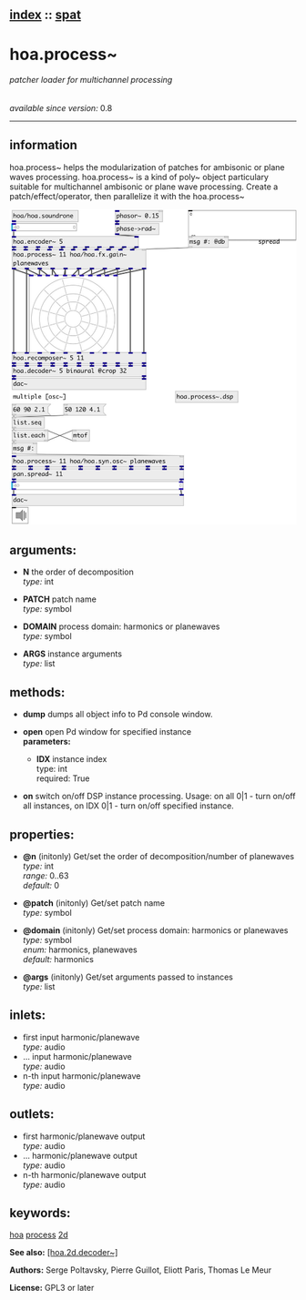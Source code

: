 [index](index.html) :: [spat](category_spat.html)
---

# hoa.process~

###### patcher loader for multichannel processing

*available since version:* 0.8

---


## information
hoa.process~ helps the modularization of patches for ambisonic or plane waves processing. hoa.process~ is a kind of poly~ object particulary suitable for multichannel ambisonic or plane wave processing. Create a patch/effect/operator, then parallelize it with the hoa.process~


[![example](../examples/img/hoa.process~.jpg)](../examples/pd/hoa.process~.pd)



## arguments:

* **N**
the order of decomposition<br>
_type:_ int<br>

* **PATCH**
patch name<br>
_type:_ symbol<br>

* **DOMAIN**
process domain: harmonics or planewaves<br>
_type:_ symbol<br>

* **ARGS**
instance arguments<br>
_type:_ list<br>



## methods:

* **dump**
dumps all object info to Pd console window.<br>

* **open**
open Pd window for specified instance<br>
  __parameters:__
  - **IDX** instance index<br>
    type: int <br>
    required: True <br>

* **on**
switch on/off DSP instance processing. Usage: on all 0|1 - turn on/off all
instances, on IDX 0|1 - turn on/off specified instance.<br>




## properties:

* **@n** (initonly)
Get/set the order of decomposition/number of planewaves<br>
_type:_ int<br>
_range:_ 0..63<br>
_default:_ 0<br>

* **@patch** (initonly)
Get/set patch name<br>
_type:_ symbol<br>

* **@domain** (initonly)
Get/set process domain: harmonics or planewaves<br>
_type:_ symbol<br>
_enum:_ harmonics, planewaves<br>
_default:_ harmonics<br>

* **@args** (initonly)
Get/set arguments passed to instances<br>
_type:_ list<br>



## inlets:

* first input harmonic/planewave<br>
_type:_ audio
* ... input harmonic/planewave<br>
_type:_ audio
* n-th input harmonic/planewave<br>
_type:_ audio



## outlets:

* first harmonic/planewave output<br>
_type:_ audio
* ... harmonic/planewave output<br>
_type:_ audio
* n-th harmonic/planewave output<br>
_type:_ audio



## keywords:

[hoa](keywords/hoa.html)
[process](keywords/process.html)
[2d](keywords/2d.html)



**See also:**
[\[hoa.2d.decoder~\]](hoa.2d.decoder~.html)




**Authors:** Serge Poltavsky, Pierre Guillot, Eliott Paris, Thomas Le Meur




**License:** GPL3 or later





